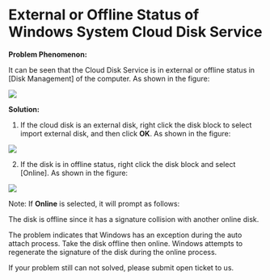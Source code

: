 # External or Offline Status of Windows System Cloud Disk Service
**Problem Phenomenon:**

It can be seen that the Cloud Disk Service is in external or offline status in [Disk Management] of the computer. As shown in the figure:

![](https://github.com/jdcloudcom/cn/blob/edit/image/Elastic-Compute/Virtual-Machine/Windows/Windows%E7%B3%BB%E7%BB%9F%E4%BA%91%E7%A1%AC%E7%9B%98%E7%8A%B6%E6%80%81%E5%A4%96%E9%83%A8%E6%88%96%E8%84%B1%E6%9C%BA01.png)

**Solution:**

1. If the cloud disk is an external disk, right click the disk block to select import external disk, and then click **OK**. As shown in the figure:

![](https://github.com/jdcloudcom/cn/blob/edit/image/Elastic-Compute/Virtual-Machine/Windows/Windows%E7%B3%BB%E7%BB%9F%E4%BA%91%E7%A1%AC%E7%9B%98%E7%8A%B6%E6%80%81%E5%A4%96%E9%83%A8%E6%88%96%E8%84%B1%E6%9C%BA02.png)

2. If the disk is in offline status, right click the disk block and select [Online]. As shown in the figure:

![](https://github.com/jdcloudcom/cn/blob/edit/image/Elastic-Compute/Virtual-Machine/Windows/Windows%E7%B3%BB%E7%BB%9F%E4%BA%91%E7%A1%AC%E7%9B%98%E7%8A%B6%E6%80%81%E5%A4%96%E9%83%A8%E6%88%96%E8%84%B1%E6%9C%BA03.png)

Note: If **Online** is selected, it will prompt as follows:

The disk is offline since it has a signature collision with another online disk.

The problem indicates that Windows has an exception during the auto attach process. Take the disk offline then online. Windows attempts to regenerate the signature of the disk during the online process.



If your problem still can not solved, please submit open ticket to us.
